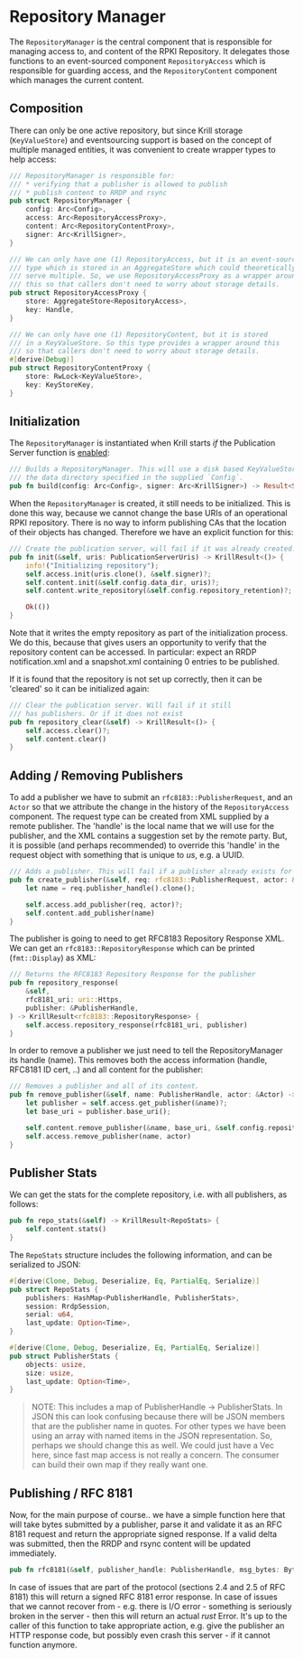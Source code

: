 Repository Manager
==================

The `RepositoryManager` is the central component that is responsible for managing
access to, and content of the RPKI Repository. It delegates those functions to an
event-sourced component `RepositoryAccess` which is responsible for guarding access,
and the `RepositoryContent` component which manages the current content.


Composition
-----------

There can only be one active repository, but since Krill storage (`KeyValueStore`)
and eventsourcing support is based on the concept of multiple managed entities,
it was convenient to create wrapper types to help access:

```rust
/// RepositoryManager is responsible for:
/// * verifying that a publisher is allowed to publish
/// * publish content to RRDP and rsync
pub struct RepositoryManager {
    config: Arc<Config>,
    access: Arc<RepositoryAccessProxy>,
    content: Arc<RepositoryContentProxy>,
    signer: Arc<KrillSigner>,
}
```

```rust
/// We can only have one (1) RepositoryAccess, but it is an event-sourced
/// type which is stored in an AggregateStore which could theoretically
/// serve multiple. So, we use RepositoryAccessProxy as a wrapper around
/// this so that callers don't need to worry about storage details.
pub struct RepositoryAccessProxy {
    store: AggregateStore<RepositoryAccess>,
    key: Handle,
}
```

```rust
/// We can only have one (1) RepositoryContent, but it is stored
/// in a KeyValueStore. So this type provides a wrapper around this
/// so that callers don't need to worry about storage details.
#[derive(Debug)]
pub struct RepositoryContentProxy {
    store: RwLock<KeyValueStore>,
    key: KeyStoreKey,
}
```

Initialization
--------------

The `RepositoryManager` is instantiated when Krill starts *if* the Publication
Server function is [enabled](./01_daemon.md):

```rust
/// Builds a RepositoryManager. This will use a disk based KeyValueStore using the
/// the data directory specified in the supplied `Config`.
pub fn build(config: Arc<Config>, signer: Arc<KrillSigner>) -> Result<Self, Error> { ... }
```

When the `RepositoryManager` is created, it still needs to be initialized. This
is done this way, because we cannot change the base URIs of an operational RPKI
repository. There is no way to inform publishing CAs that the location of their
objects has changed. Therefore we have an explicit function for this:

```rust
/// Create the publication server, will fail if it was already created.
pub fn init(&self, uris: PublicationServerUris) -> KrillResult<()> {
    info!("Initializing repository");
    self.access.init(uris.clone(), &self.signer)?;
    self.content.init(&self.config.data_dir, uris)?;
    self.content.write_repository(&self.config.repository_retention)?;

    Ok(())
}
```

Note that it writes the empty repository as part of the initialization process.
We do this, because that gives users an opportunity to verify that the repository
content can be accessed. In particular: expect an RRDP notification.xml and a snapshot.xml
containing 0 entries to be published.

If it is found that the repository is not set up correctly, then it can be 'cleared'
so it can be initialized again:

```rust
/// Clear the publication server. Will fail if it still
/// has publishers. Or if it does not exist
pub fn repository_clear(&self) -> KrillResult<()> {
    self.access.clear()?;
    self.content.clear()
}
```


Adding / Removing Publishers
----------------------------

To add a publisher we have to submit an `rfc8183::PublisherRequest`, and an `Actor`
so that we attribute the change in the history of the `RepositoryAccess` component.
The request type can be created from XML supplied by a remote publisher. The 'handle'
is the local name that we will use for the publisher, and the XML contains a suggestion
set by the remote party. But, it is possible (and perhaps recommended) to override
this 'handle' in the request object with something that is unique to *us*, e.g. a UUID.

```rust
/// Adds a publisher. This will fail if a publisher already exists for the handle in the request.
pub fn create_publisher(&self, req: rfc8183::PublisherRequest, actor: &Actor) -> KrillResult<()> {
    let name = req.publisher_handle().clone();

    self.access.add_publisher(req, actor)?;
    self.content.add_publisher(name)
}
```

The publisher is going to need to get RFC8183 Repository Response XML. We can get
an `rfc8183::RepositoryResponse` which can be printed (`fmt::Display`) as XML:

```rust
/// Returns the RFC8183 Repository Response for the publisher
pub fn repository_response(
    &self,
    rfc8181_uri: uri::Https,
    publisher: &PublisherHandle,
) -> KrillResult<rfc8183::RepositoryResponse> {
    self.access.repository_response(rfc8181_uri, publisher)
}
```

In order to remove a publisher we just need to tell the RepositoryManager its handle (name).
This removes both the access information (handle, RFC8181 ID cert, ..) and all content for
the publisher:

```rust
/// Removes a publisher and all of its content.
pub fn remove_publisher(&self, name: PublisherHandle, actor: &Actor) -> KrillResult<()> {
    let publisher = self.access.get_publisher(&name)?;
    let base_uri = publisher.base_uri();

    self.content.remove_publisher(&name, base_uri, &self.config.repository_retention)?;
    self.access.remove_publisher(name, actor)
}
```


Publisher Stats
---------------

We can get the stats for the complete repository, i.e. with all publishers, as follows:

```rust
pub fn repo_stats(&self) -> KrillResult<RepoStats> {
    self.content.stats()
}
```

The `RepoStats` structure includes the following information, and can be serialized to
JSON:
```rust
#[derive(Clone, Debug, Deserialize, Eq, PartialEq, Serialize)]
pub struct RepoStats {
    publishers: HashMap<PublisherHandle, PublisherStats>,
    session: RrdpSession,
    serial: u64,
    last_update: Option<Time>,
}

#[derive(Clone, Debug, Deserialize, Eq, PartialEq, Serialize)]
pub struct PublisherStats {
    objects: usize,
    size: usize,
    last_update: Option<Time>,
}
```

> NOTE: This includes a map of PublisherHandle -> PublisherStats. In JSON this can look confusing
> because there will be JSON members that are the publisher name in quotes. For other types we
> have been using an array with named items in the JSON representation. So, perhaps we should
> change this as well. We could just have a Vec here, since fast map access is not really a
> concern. The consumer can build their own map if they really want one.


Publishing / RFC 8181
---------------------

Now, for the main purpose of course.. we have a simple function here that will take bytes
submitted by a publisher, parse it and validate it as an RFC 8181 request and return the
appropriate signed response. If a valid delta was submitted, then the RRDP and rsync content
will be updated immediately.

```rust
pub fn rfc8181(&self, publisher_handle: PublisherHandle, msg_bytes: Bytes) -> KrillResult<Bytes>;
```

In case of issues that are part of the protocol (sections 2.4 and 2.5 of RFC 8181) this
will return a signed RFC 8181 error response. In case of issues that we cannot recover
from - e.g. there is I/O error - something is seriously broken in the server - then this
will return an actual *rust* Error. It's up to the caller of this function to take
appropriate action, e.g. give the publisher an HTTP response code, but possibly even
crash this server - if it cannot function anymore.
